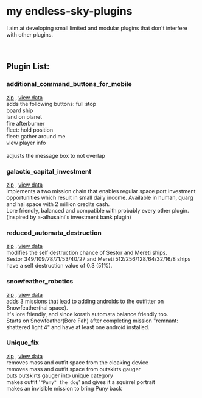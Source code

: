# **my endless-sky-plugins**
I aim at developing small limited and modular plugins that don't interfere with other plugins.<br><br><br>


## Plugin List:<br>

### additional_command_buttons_for_mobile
[zip](https://github.com/zuckung/endless-sky-plugins/blob/main/zip/additional_command_buttons_for_mobile.zip) , [view data](https://github.com/zuckung/endless-sky-plugins/tree/main/source/additional%20commands%20buttons)<br>
adds the following buttons:
full stop <br>
board ship <br> 
land on planet <br>
fire afterburner <br>
fleet: hold position <br>
fleet: gather around me <br>
view player info<br><br>
adjusts the message box to not overlap

### galactic_capital_investment
[zip](https://github.com/zuckung/endless-sky-plugins/blob/main/zip/galactic_capital_investment.zip) , [view data](https://github.com/zuckung/endless-sky-plugins/tree/main/source/galactic%20capital%20investment)<br>
implements a two mission chain that enables regular space port investment opportunities which result in small daily income. 
Available in human, quarg and hai space with 2 million credits cash.<br>
Lore friendly, balanced and compatible with probably every other plugin.<br>
(inspired by a-alhusaini's investment bank plugin)

### reduced_automata_destruction
[zip](https://github.com/zuckung/endless-sky-plugins/blob/main/zip/reduced_automata_destruction.zip) , [view data](https://github.com/zuckung/endless-sky-plugins/tree/main/source/reduced%20automata%20destruction)<br>
modifies the self destruction chance of Sestor and Mereti ships.<br>
Sestor 349/109/78/71/53/40/27 and Mereti 512/256/128/64/32/16/8 ships have a self destruction value of 0.3 (51%).

### snowfeather_robotics
[zip](https://github.com/zuckung/endless-sky-plugins/blob/main/zip/snowfeather_robotics.zip) , [view data](https://github.com/zuckung/endless-sky-plugins/tree/main/source/snowfeather%20robotics)<br>
adds 3 missions that lead to adding androids to the outfitter on Snowfeather(hai space).<br>
It's lore friendly, and since korath automata balance friendly too.<br>
Starts on Snowfeather(Bore Fah) after completing mission "remnant: shattered light 4" and have at least one android installed.

### Unique_fix
[zip](https://github.com/zuckung/endless-sky-plugins/blob/main/zip/unique_fix.zip) , [view data](https://github.com/zuckung/endless-sky-plugins/tree/main/source/unique%20fix)<br>
removes mass and outfit space from the cloaking device<br>
removes mass and outfit space from outskirts gauger<br>
puts outskirts gauger into unique category<br>
makes outfit '`"Puny" the dog`' and gives it a squirrel portrait<br>
makes an invisible mission to bring Puny back
